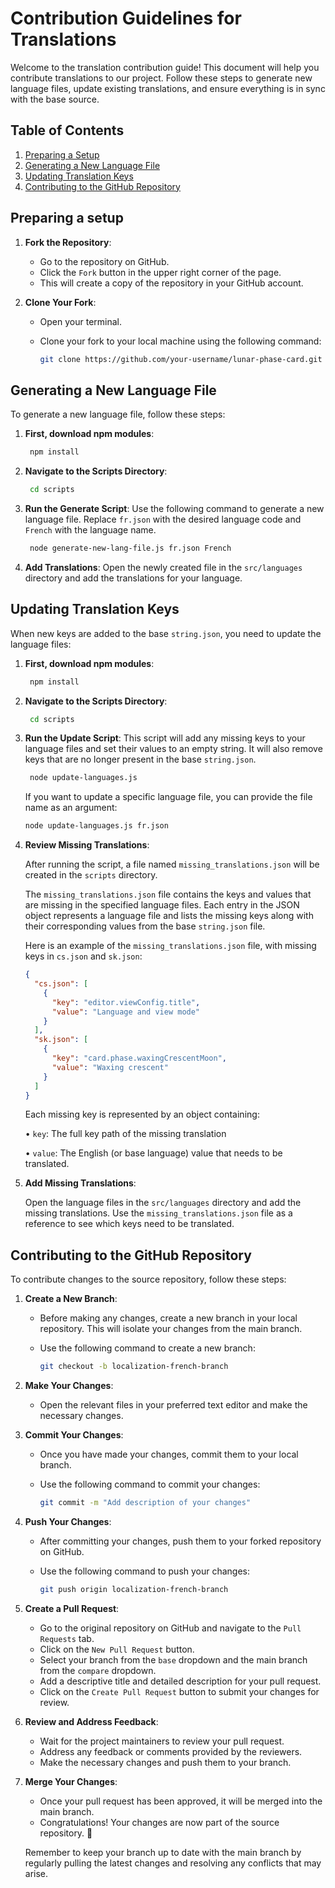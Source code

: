# Contribution Guidelines for Translations

Welcome to the translation contribution guide! This document will help you contribute translations to our project. Follow these steps to generate new language files, update existing translations, and ensure everything is in sync with the base source.

## Table of Contents

1. [Preparing a Setup](#preparing-a-setup)
1. [Generating a New Language File](#generating-a-new-language-file)
1. [Updating Translation Keys](#updating-translation-keys)
1. [Contributing to the GitHub Repository](#contributing-to-the-github-repository)

## Preparing a setup

1. **Fork the Repository**:

   - Go to the repository on GitHub.
   - Click the `Fork` button in the upper right corner of the page.
   - This will create a copy of the repository in your GitHub account.

2. **Clone Your Fork**:

   - Open your terminal.
   - Clone your fork to your local machine using the following command:

     ```sh
     git clone https://github.com/your-username/lunar-phase-card.git
     ```

## Generating a New Language File

To generate a new language file, follow these steps:

1. **First, download npm modules**:

   ```sh
    npm install
   ```

2. **Navigate to the Scripts Directory**:

   ```sh
    cd scripts
   ```

3. **Run the Generate Script**:
   Use the following command to generate a new language file. Replace `fr.json` with the desired language code and `French` with the language name.

   ```sh
    node generate-new-lang-file.js fr.json French
   ```

3. **Add Translations**:
   Open the newly created file in the `src/languages` directory and add the translations for your language.

## Updating Translation Keys

When new keys are added to the base `string.json`, you need to update the language files:

1. **First, download npm modules**:

   ```sh
    npm install
   ```
   
2. **Navigate to the Scripts Directory**:

   ```sh
    cd scripts
   ```

3. **Run the Update Script**:
   This script will add any missing keys to your language files and set their values to an empty string. It will also remove keys that are no longer present in the base `string.json`.

   ```sh
    node update-languages.js
   ```

   If you want to update a specific language file, you can provide the file name as an argument:

   ```sh
   node update-languages.js fr.json
   ```

4. **Review Missing Translations**:

   After running the script, a file named `missing_translations.json` will be created in the `scripts` directory.

   The `missing_translations.json` file contains the keys and values that are missing in the specified language files. Each entry in the JSON object represents a language file and lists the missing keys along with their corresponding values from the base `string.json` file.

   Here is an example of the `missing_translations.json` file, with missing keys in `cs.json` and `sk.json`:

   ```json
   {
     "cs.json": [
       {
         "key": "editor.viewConfig.title",
         "value": "Language and view mode"
       }
     ],
     "sk.json": [
       {
         "key": "card.phase.waxingCrescentMoon",
         "value": "Waxing crescent"
       }
     ]
   }
   ```

   Each missing key is represented by an object containing:

   • `key`: The full key path of the missing translation

   • `value`: The English (or base language) value that needs to be translated.

5. **Add Missing Translations**:

   Open the language files in the `src/languages` directory and add the missing translations.
   Use the `missing_translations.json` file as a reference to see which keys need to be translated.

## Contributing to the GitHub Repository

To contribute changes to the source repository, follow these steps:

1. **Create a New Branch**:

   - Before making any changes, create a new branch in your local repository. This will isolate your changes from the main branch.
   - Use the following command to create a new branch:

     ```sh
     git checkout -b localization-french-branch
     ```

2. **Make Your Changes**:

   - Open the relevant files in your preferred text editor and make the necessary changes.

3. **Commit Your Changes**:

   - Once you have made your changes, commit them to your local branch.
   - Use the following command to commit your changes:

     ```sh
     git commit -m "Add description of your changes"
     ```

4. **Push Your Changes**:

   - After committing your changes, push them to your forked repository on GitHub.
   - Use the following command to push your changes:

     ```sh
     git push origin localization-french-branch
     ```

5. **Create a Pull Request**:

   - Go to the original repository on GitHub and navigate to the `Pull Requests` tab.
   - Click on the `New Pull Request` button.
   - Select your branch from the `base` dropdown and the main branch from the `compare` dropdown.
   - Add a descriptive title and detailed description for your pull request.
   - Click on the `Create Pull Request` button to submit your changes for review.

6. **Review and Address Feedback**:

   - Wait for the project maintainers to review your pull request.
   - Address any feedback or comments provided by the reviewers.
   - Make the necessary changes and push them to your branch.

7. **Merge Your Changes**:

   - Once your pull request has been approved, it will be merged into the main branch.
   - Congratulations! Your changes are now part of the source repository. :tada:

   Remember to keep your branch up to date with the main branch by regularly pulling the latest changes and resolving any conflicts that may arise.
